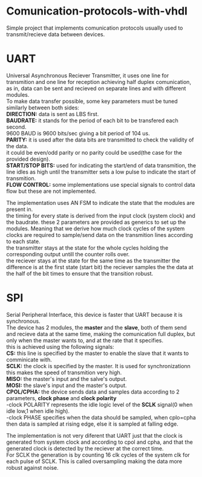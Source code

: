 # Comunication-protocols-with-vhdl  
Simple project that implements comunication protocols usually used to transmit/recieve data
between devices.
# UART 
Universal Asynchronous Reciever Transmitter, it uses one line for transmition and one line for reception achieving 
half duplex comunication, as in, data can be sent and recieved on separate lines and with different modules.  
To make data transfer possible, some key parameters must be tuned similarly between both sides:  
**DIRECTION:** data is sent as LBS first.  
**BAUDRATE:** it stands for the period of each bit to be transfered each second.  
9600 BAUD is 9600 bits/sec giving a bit period of 104 us.  
**PARITY:** it is used after the data bits are transmitted to check the validity of the data.  
it could be even/odd parity or no parity could be used(the case for the provided design).  
**START/STOP BITS:** used for indicating the start/end of data transmition, the line idles as high until the transmitter sets 
a low pulse to indicate the start of transmition.  
**FLOW CONTROL:** some implementations use special signals to control data flow but these are not implemented.   

The implementation uses AN FSM to indicate the state that the modules are present in.  
the timing for every state is derived from the input clock (system clock) and the baudrate.
these 2 parameters are provided as generics to set up the modules. Meaning that we derive how much clock cycles of the 
system clocks are required to sample/send data on the transmition lines according to each state.  
the transmitter stays at the state  for the whole cycles holding the corresponding output untill the counter rolls over.  
the reciever stays at the state for the same time as the transmitter the difference is at the first state (start bit) the 
reciever samples the the data at the half of the bit times to ensure that the transition robust.

# SPI
Serial Peripheral Interface, this device is faster that UART because it is synchronous.  
The device has 2 modules, the **master** and the **slave**, both of them send and recieve data at the same time, making the 
comunication full duplex, but only when the master wants to, and at the rate that it specifies.  
this is achieved using the following signals:  
**CS:** this line is specified by the master to enable the slave that it wants to comminicate with.   
**SCLK:** the clock is specified by the master. It is used for synchronizationn this makes the speed of transmition very high.  
**MISO:** the master's input and the salve's output.    
**MOSI:** the slave's input and the master's output.  
**CPOL/CPHA:** the device sends data and samples data according to 2 parameters, **clock phase** and **clock polarity**  
-clock POLARITY represents the idle logic level of the **SCLK** signal(0 when idle low,1 when idle high).   
-clock PHASE specifies when the data should be sampled, when cplo=cpha then data is sampled at rising edge, else it is 
sampled at falling edge.  

The implementation is not very diferent that UART just that the clock is generated from system clock and according to cpol 
and cpha, and that the generated clock is detected by the reciever at the correct time.  
For SCLK the generation is by counting 16 clk cycles of the system clk for each pulse of SCLK. This is called oversampling making the data more robust against noise.
